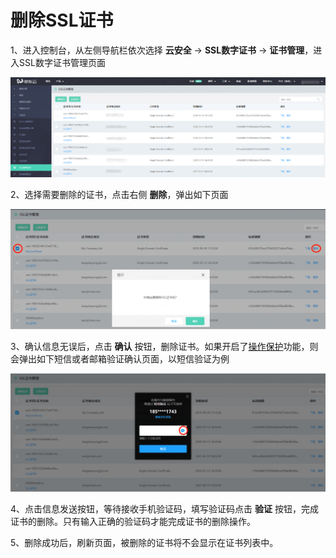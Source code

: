 # 删除SSL证书

1、进入控制台，从左侧导航栏依次选择 **云安全** -> **SSL数字证书** -> **证书管理**，进入SSL数字证书管理页面

![证书列表](/image/SSL-Certification/证书列表.png)

2、选择需要删除的证书，点击右侧 **删除**，弹出如下页面

![证书删除](/image/SSL-Certification/证书删除.png)

3、确认信息无误后，点击 **确认** 按钮，删除证书。如果开启了[操作保护](https://uc.jdcloud.com/account/safety-settings)功能，则会弹出如下短信或者邮箱验证确认页面，以短信验证为例

![短信确认](/image/SSL-Certification/短信确认.png)

4、点击信息发送按钮，等待接收手机验证码，填写验证码点击 **验证** 按钮，完成证书的删除。只有输入正确的验证码才能完成证书的删除操作。

5、删除成功后，刷新页面，被删除的证书将不会显示在证书列表中。
